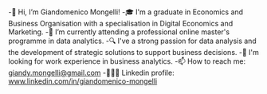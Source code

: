 -👋 Hi, I’m Giandomenico Mongelli!
-🎓 I'm a graduate in Economics and Business Organisation with a specialisation in Digital Economics and Marketing.
-🌱 I’m currently attending a professional online master's programme in data analytics.
-🔍 I've a strong passion for data analysis and the development of strategic solutions to support business decisions.
-👀 I'm looking for work experience in business analytics.
-📫 How to reach me: giandy.mongelli@gmail.com
-👨🏻‍💻 Linkedin profile: www.linkedin.com/in/giandomenico-mongelli
